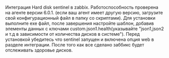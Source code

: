 Интеграция Hard disk sentinel в zabbix. 
Работоспособность проверена на агенте версии 6.0.1. 
(если ваш агент имеет другую версию, загрузите свой конфигурационный файл в папку со скриптами). 
Для установки выполните exe файл, после завершения настройте шаблон, добавив элементы данных с ключами custom.json1.health(указывайте "json1,json2 и т.д в зависимости от количества 
дисков в системе").
Перед установкой убедитесь что sentinel запущен и включена опция web в разделе интеграции.
После того как все сделано заббикс будет отслеживать здоровье дисков.
